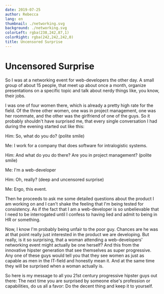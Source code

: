 ```yaml
---
date: 2019-07-25
author: Rebecca
lang: en
thumbnail: ./networking.svg
background: ./networking.svg
colorLeft: rgba(238,242,87,1)
colorRight: rgba(242,242,242,0)
title: Uncensored Surprise
---
```


# Uncensored Surprise

So I was at a networking event for web-developers the other day. A small group of about 15 people, that meet up about once a month, organize presentations on a specific topic and talk about nerdy things like, you know, their jobs. 

I was one of four women there, which is already a pretty high rate for the field. Of the three other women, one was in project management, one was her roommate, and the other was the girlfriend of one of the guys. So it probably shouldn't have surprised me, that every single conversation I had during the evening started out like this: 

Him: So, what do you do? (polite smile)

Me: I work for a company that does software for intralogistic systems. 

Him: And what do you do there? Are you in project management? (polite smile) 

Me: I'm a web-developer

Him: Oh, really? (deep and uncensored surprise)

Me: Ergo, this event. 

Then he proceeds to ask me some detailed questions about the product I am working on and I can't shake the feeling that I'm being tested for consistency. As if the fact that I am a web-developer is so unbelievable that I need to be interrogated until I confess to having lied and admit to being in HR or something. 

Now, I know I'm probably being unfair to the poor guy. Chances are he was at that point really just interested in the product we are developing. But really, is it so surprising, that a woman attending a web-developers' networking event might actually be one herself? And this from the innovative hipster generation that see themselves as super progressive. Any one of these guys would tell you that they see women as just as capable as men in the IT-field and honestly mean it. And at the same time they will be surprised when a woman actually is. 

So here is my message to all you 21st century progressive hipster guys out there: The next time you are surprised by someone else's profession or capabilities, do us all a favor: Do the decent thing and keep it to yourself. 